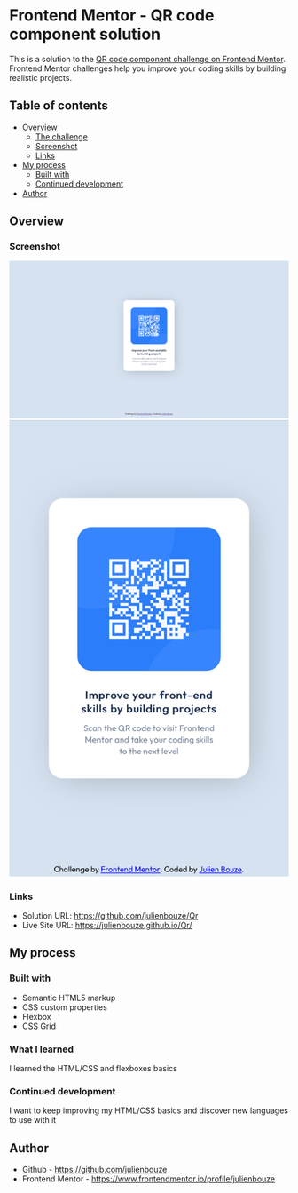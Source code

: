 # Frontend Mentor - QR code component solution

This is a solution to the [QR code component challenge on Frontend Mentor](https://www.frontendmentor.io/challenges/qr-code-component-iux_sIO_H). Frontend Mentor challenges help you improve your coding skills by building realistic projects. 

## Table of contents

- [Overview](#overview)
  - [The challenge](#the-challenge)
  - [Screenshot](#screenshot)
  - [Links](#links)
- [My process](#my-process)
  - [Built with](#built-with)
  - [Continued development](#continued-development)
- [Author](#author)

## Overview

### Screenshot

![](./screenshots/qr1.png)
![](./screenshots/qr2.jpg)



### Links

- Solution URL: https://github.com/julienbouze/Qr
- Live Site URL: https://julienbouze.github.io/Qr/

## My process

### Built with

- Semantic HTML5 markup
- CSS custom properties
- Flexbox
- CSS Grid

### What I learned

I learned the HTML/CSS and flexboxes basics

### Continued development

I want to keep improving my HTML/CSS basics and discover new languages to use with it

## Author

- Github - https://github.com/julienbouze
- Frontend Mentor - https://www.frontendmentor.io/profile/julienbouze